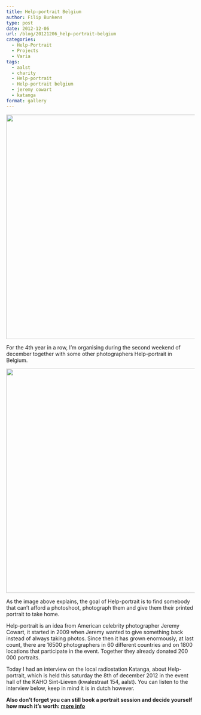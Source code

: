 ```yaml
---
title: Help-portrait Belgium
author: Filip Bunkens
type: post
date: 2012-12-06
url: /blog/20121206_help-portrait-belgium
categories:
  - Help-Portrait
  - Projects
  - Varia
tags:
  - aalst
  - charity
  - Help-portrait
  - Help-portrait belgium
  - jeremy cowart
  - katanga
format: gallery
---
```

[<img src="/wp-content/uploads/2012/12/H-P-LogoTM-vertical.jpg" alt="" title="H-P-LogoTM-vertical" width="600" class="alignnone size-full wp-image-523" />][1]

For the 4th year in a row, I&#8217;m organising during the second weekend of december together with some other photographers Help-portrait in Belgium.

[<img src="/wp-content/uploads/2012/12/homepage-idea.jpg" alt="" title="homepage-idea" width="600" class="alignnone size-full wp-image-524" />][2]

As the image above explains, the goal of Help-portrait is to find somebody that can&#8217;t afford a photoshoot, photograph them and give them their printed portrait to take home.

Help-portrait is an idea from American celebrity photographer Jeremy Cowart, it started in 2009 when Jeremy wanted to give something back instead of always taking photos. Since then it has grown enormously, at last count, there are 16500 photographers in 60 different countries and on 1800 locations that participate in the event. Together they already donated 200 000 portraits.

Today I had an interview on the local radiostation Katanga, about Help-portrait, which is held this saturday the 8th of december 2012 in the event hall of the KAHO Sint-Lieven (kwalestraat 154, aalst). You can listen to the interview below, keep in mind it is in dutch however.



**Also don’t forget you can still book a portrait session and decide yourself how much it’s worth: <a href="http://www.pitslamp.com/blog/20121122_i-shoot-you-decide" title="I shoot, you decide | PitsLamp Photography" rel="me">more info</a>**

 [1]: /wp-content/uploads/2012/12/H-P-LogoTM-vertical.jpg
 [2]: /wp-content/uploads/2012/12/homepage-idea.jpg
